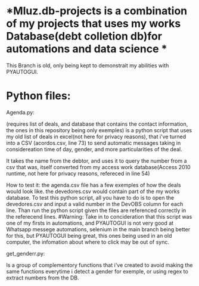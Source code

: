 # *Mluz.db-projects is a combination of my projects that uses my works Database(debt colletion db)for automations and data science *
This Branch is old, only being kept to demonstrait my abilities with PYAUTOGUI.

# Python files:

Agenda.py:

(requires list of deals, and database that contains the contact information, the ones in this repository being only exemples)
is a python script that uses my old list of deals in excel(not here for privacy reasons), that i've turned into a CSV (acordos.csv, line 73) to send automatic messages taking in considereation time of day, gender, and more particularities of the deal.

It takes the name from the debtor, and uses it to query the number from a csv that was, itself converted from my access work database(Access 2010 runtime, not here for privacy reasons, refereced in line 54)

How to test it:
the agenda.csv file has a few exemples of how the deals would look like. 
the devedores.csv would contain part of the my works database.
To test this python script, all you have to do is to open the devedores.csv and input a valid number in the DevOBS column for each line.
Than run the python script given the files are referenced correctly in the referecend lines.
#Warning:
Take in to concideration that this script was one of my firsts in automations, and PYAUTOGUI is not very good at Whatsapp messege automations, selenium in the main branch being better for this, but PYAUTOGUI being great, this ones being used in an old computer, the infomation about where to click may be out of sync.

get_genderr.py:

Is a group of complementory functions that i've created to avoid making the same functions everytime i detect a gender for exemple, or using regex to extract numbers from the DB.

